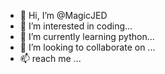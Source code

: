 - 👋 Hi, I’m @MagicJED
- 👀 I’m interested in coding...
- 🌱 I’m currently learning python...
- 💞️ I’m looking to collaborate on ...
- 📫 reach me ...

<!---
MagicJED/MagicJED is a ✨ special ✨ repository because its `README.md` (this file) appears on your GitHub profile.
You can click the Preview link to take a look at your changes.
--->
